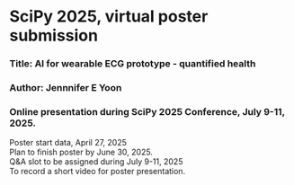 # SciPy 2025, virtual poster submission  

### Title: AI for wearable ECG prototype - quantified health  
### Author: Jennnifer E Yoon  
### Online presentation during SciPy 2025 Conference, July 9-11, 2025.  

Poster start data, April 27, 2025  
Plan to finish poster by June 30, 2025.  
Q&A slot to be assigned during July 9-11, 2025   
To record a short video for poster presentation.  

